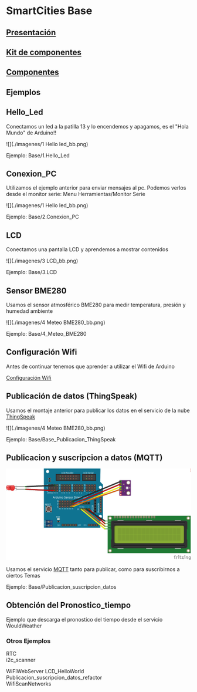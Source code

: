 # SmartCities Base

## [Presentación](./Presentacion.md)

## [Kit de componentes](./Kit.md)

## [Componentes](./Componentes.md)

## Ejemplos

## Hello_Led    

Conectamos un led a la patilla 13 y lo encendemos y apagamos, es el "Hola Mundo" de Arduino!!

![](./imagenes/1 Hello led_bb.png)

Ejemplo: Base/1.Hello_Led

## Conexion_PC  

Utilizamos el ejemplo anterior para enviar mensajes al pc. Podemos verlos desde el monitor serie: Menu Herramientas/Monitor Serie

![](./imagenes/1 Hello led_bb.png)

Ejemplo: Base/2.Conexion_PC

## LCD

Conectamos una pantalla LCD y aprendemos a mostrar contenidos

![](./imagenes/3 LCD_bb.png)

Ejemplo: Base/3.LCD

## Sensor BME280

Usamos el sensor atmosférico BME280 para medir temperatura, presión y humedad ambiente

![](./imagenes/4 Meteo BME280_bb.png)

Ejemplo: Base/4_Meteo_BME280

## Configuración Wifi

Antes de continuar tenemos que aprender a utilizar el Wifi de Arduino

[Configuración Wifi](./wifi.md)

## Publicación de datos (ThingSpeak)

Usamos el montaje anterior para publicar los datos en el servicio de la nube [ThingSpeak](./ThingSpeak.md)

![](./imagenes/4 Meteo BME280_bb.png)

Ejemplo: Base/Base_Publicacion_ThingSpeak

## Publicacion y suscripcion a datos (MQTT)

![](./imagenes/Publicacion_y_suscripcion_MQTT_bb.png)

Usamos el servicio [MQTT](./mqtt.md) tanto para publicar, como para suscribirnos a ciertos Temas

Ejemplo: Base/Publicacion_suscripcion_datos           

## Obtención del Pronostico_tiempo                       

Ejemplo que descarga el pronostico del tiempo desde el servicio WouldWeather


### Otros Ejemplos
RTC               
i2c_scanner     


WiFiWebServer
LCD_HelloWorld  
Publicacion_suscripcion_datos_refactor  
WifiScanNetworks
